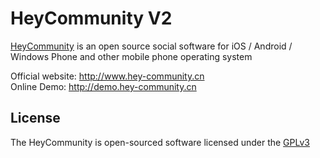 HeyCommunity V2
=======================

[HeyCommunity](https://github.com/dev4living/HeyCommunity) is an open source social software for iOS / Android / Windows Phone and other mobile phone operating system

Official website: http://www.hey-community.cn   
Online Demo: http://demo.hey-community.cn


## License

The HeyCommunity is open-sourced software licensed under the [GPLv3](LICENSE.txt)
